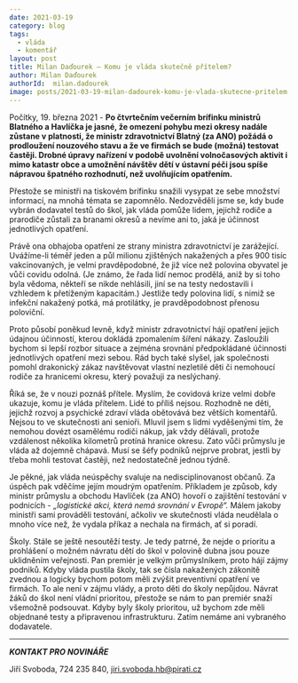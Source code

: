 ```yaml
---
date: 2021-03-19
category: blog
tags:
  - vláda
  - komentář
layout: post
title: Milan Daďourek – Komu je vláda skutečně přítelem?
author: Milan Daďourek
authorId:  milan.dadourek
image: posts/2021-03-19-milan-dadourek-komu-je-vlada-skutecne-pritelem.jpg
---
```


Počítky, 19. března 2021 - **Po čtvrtečním večerním brífinku ministrů Blatného a Havlíčka je jasné, že omezení pohybu mezi okresy nadále zůstane v platnosti, že ministr zdravotnictví Blatný (za ANO) požádá o prodloužení nouzového stavu a že ve firmách se bude (možná) testovat častěji. Drobné úpravy nařízení v podobě uvolnění volnočasových aktivit i mimo katastr obce a umožnění návštěv dětí v ústavní péči jsou spíše nápravou špatného rozhodnutí, než uvolňujícím opatřením.**

Přestože se ministři na tiskovém brífinku snažili vysypat ze sebe množství informací, na mnohá témata se zapomnělo. Nedozvěděli jsme se, kdy bude vybrán dodavatel testů do škol, jak vláda pomůže lidem, jejichž rodiče a prarodiče zůstali za branami okresů a nevíme ani to, jaká je účinnost jednotlivých opatření.

Právě ona obhajoba opatření ze strany ministra zdravotnictví je zarážející. Uvážíme-li téměř jeden a půl milionu zjištěných nakažených a přes 900 tisíc vakcinovaných, je velmi pravděpodobné, že již více než polovina obyvatel je vůči covidu odolná. (Je známo, že řada lidí nemoc prodělá, aniž by si toho byla vědoma, někteří se nikde nehlásili, jiní se na testy nedostavili i vzhledem k přetíženým kapacitám.) Jestliže tedy polovina lidí, s nimiž se infekční nakažený potká, má protilátky, je pravděpodobnost přenosu poloviční. 

Proto působí poněkud levně, když ministr zdravotnictví hájí opatření jejich údajnou účinností, kterou dokládá zpomalením šíření nákazy. Zasloužili bychom si lepší rozbor situace a zejména srovnání předpokládané účinnosti jednotlivých opatření mezi sebou. Rád bych také slyšel, jak společnosti pomohl drakonický zákaz navštěvovat vlastní nezletilé děti či nemohoucí rodiče za hranicemi okresu, který považuji za neslýchaný.

Říká se, že v nouzi poznáš přítele. Myslím, že covidová krize velmi dobře ukazuje, komu je vláda přítelem. Lidé to příliš nejsou. Rozhodně ne děti, jejichž rozvoj a psychické zdraví vláda obětovává bez větších komentářů. Nejsou to ve skutečnosti ani senioři. Mluvil jsem s lidmi vyděšenými tím, že nemohou dovézt osamělému rodiči nákup, jak vždy dělávali, protože vzdálenost několika kilometrů protíná hranice okresu. Zato vůči průmyslu je vláda až dojemně chápavá. Musí se šéfy podniků nejprve probrat, jestli by třeba mohli testovat častěji, než nedostatečně jednou týdně.

Je pěkné, jak vláda neúspěchy svaluje na nedisciplinovanost občanů. Za úspěch pak vděčíme jejím moudrým opatřením. Příkladem je způsob, kdy ministr průmyslu a obchodu Havlíček (za ANO) hovoří o zajištění testování v podnicích - *„logistické akci, která nemá srovnání v Evropě“.* Málem jakoby ministři sami prováděli testování, ačkoliv ve skutečnosti vláda neudělala o mnoho více než, že vydala příkaz a nechala na firmách, ať si poradí.

Školy. Stále se ještě nesoutěží testy. Je tedy patrné, že nejde o prioritu a prohlášení o možném návratu dětí do škol v polovině dubna jsou pouze uklidněním veřejnosti. Pan premiér je velkým průmyslníkem, proto hájí zájmy podniků. Kdyby vláda pustila školy, tak se čísla nakažených zákonitě zvednou a logicky bychom potom měli zvýšit preventivní opatření ve firmách. To ale není v zájmu vlády, a proto děti do školy nepůjdou. Návrat žáků do škol není vládní prioritou, přestože se nám to pan premiér snaží všemožně podsouvat. Kdyby byly školy prioritou, už bychom zde měli objednané testy a připravenou infrastrukturu. Zatím nemáme ani vybraného dodavatele.

---

***KONTAKT PRO NOVINÁŘE*** 

Jiří Svoboda, 724 235 840, <jiri.svoboda.hb@pirati.cz>
